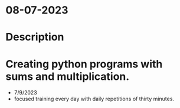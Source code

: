 # 08-07-2023
 
# Description
# Creating python programs with sums and multiplication.

- 7/9/2023
- focused training every day with daily repetitions of thirty minutes.